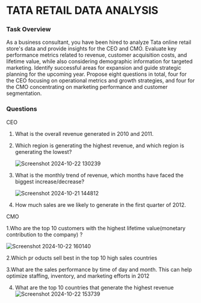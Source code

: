 # TATA RETAIL DATA ANALYSIS
### Task Overview
As a business consultant, you have been hired to analyze Tata online retail store's data and provide insights for the CEO and CMO.
Evaluate key performance metrics related to revenue, customer acquisition costs, and lifetime value,
while also considering demographic information for targeted marketing. 
Identify successful areas for expansion and guide strategic planning for the upcoming year.
Propose eight questions in total, four for the CEO focusing on operational metrics and growth strategies, and four for the CMO concentrating on marketing performance and customer segmentation.
### Questions
CEO
 1. What is the overall revenue generated in 2010 and 2011.
    
 2. Which region is generating the highest revenue, and which region is generating the lowest?
    
    ![Screenshot 2024-10-22 130239](https://github.com/user-attachments/assets/9d057a3e-7f3d-40fb-bbb8-a6de8ceec3e7)

    
    
 4. What is the monthly trend of revenue, which months have faced the biggest increase/decrease?
    
    ![Screenshot 2024-10-21 144812](https://github.com/user-attachments/assets/97ff55a2-933c-4a71-a0fd-486d5eb787be)



    
    
 5. How much sales are we likely to generate in the first quarter of  2012.
  
CMO

 1.Who are the top 10 customers with the highest lifetime value(monetary contribution to the company) ?

 ![Screenshot 2024-10-22 160140](https://github.com/user-attachments/assets/283dd4fe-154c-4115-852c-c43449d3d6a1)

 

 2.Which pr oducts sell best in the top 10 high sales countries

 3.What are the sales performance by time of day and  month. This can help optimize staffing, inventory, and marketing efforts in 2012
 
  4. What are the top 10 countries that generate the highest revenue
     ![Screenshot 2024-10-22 153739](https://github.com/user-attachments/assets/90e69371-3d71-4fc2-a2de-1f60f5ae323d)


 



